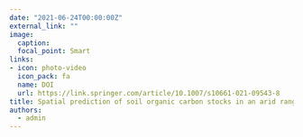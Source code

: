 ```yaml
---
date: "2021-06-24T00:00:00Z"
external_link: ""
image:
  caption: 
  focal_point: Smart
links:
- icon: photo-video
  icon_pack: fa
  name: DOI
  url: https://link.springer.com/article/10.1007/s10661-021-09543-8
title: Spatial prediction of soil organic carbon stocks in an arid rangeland using machine learning algorithms
authors: 
  - admin
---
```

